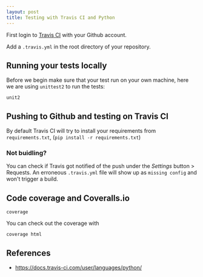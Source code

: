 ```yaml
---
layout: post
title: Testing with Travis CI and Python
---
```


First login to [Travis CI] with your Github account.

Add a `.travis.yml` in the root directory of your repository.

Running your tests locally
--------------------------
Before we begin make sure that your test run on your own machine, here we are
using `unittest2` to run the tests:

	unit2


Pushing to Github and testing on Travis CI
------------------------------------------
By default Travis CI will try to install your requirements from `requirements.txt`,
(`pip install -r requirements.txt`)

### Not buidling?
You can check if Travis got notified of the push under the _Settings_ button > Requests.
An erroneous `.travis.yml` file will show up as `missing config` and won't trigger a build.




Code coverage and Coveralls.io
------------------------------

    coverage

You can check out the coverage with

    coverage html


References
----------
* https://docs.travis-ci.com/user/languages/python/



[Travis CI]: https://www.travis-ci.org